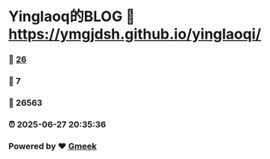 # Yinglaoq的BLOG :link: https://ymgjdsh.github.io/yinglaoqi/ 
### :page_facing_up: [26](https://ymgjdsh.github.io/yinglaoqi//tag.html) 
### :speech_balloon: 7 
### :hibiscus: 26563 
### :alarm_clock: 2025-06-27 20:35:36 
### Powered by :heart: [Gmeek](https://github.com/Meekdai/Gmeek)

